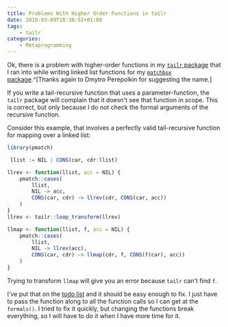 ```yaml
---
title: Problems With Higher Order Functions in tailr
date: 2018-03-09T18:38:52+01:00
tags:
    - tailr
categories:
    - Metaprogramming
---
```


Ok, there is a problem with higher-order functions in my [`tailr` package](https://github.com/mailund/tailr) that I ran into while writing linked list functions for my [`matchbox` package](https://github.com/mailund/matchbox).^[Thanks again to Dmytro Perepolkin for suggesting the name.]

If you write a tail-recursive function that uses a parameter-function, the `tailr` package will complain that it doesn't see that function in scope. This is correct, but only because I do not check the formal arguments of the recursive function.

Consider this example, that involves a perfectly valid tail-recursive function for mapping over a linked list:

```r
library(pmatch)

 llist := NIL | CONS(car, cdr:llist)

llrev <- function(llist, acc = NIL) {
    pmatch::cases(
        llist,
        NIL -> acc,
        CONS(car, cdr) -> llrev(cdr, CONS(car, acc))
    )
}
llrev <- tailr::loop_transform(llrev)

llmap <- function(llist, f, acc = NIL) {
    pmatch::cases(
        llist,
        NIL -> llrev(acc),
        CONS(car, cdr) -> llmap(cdr, f, CONS(f(car), acc))
    )
}
```

Trying to transform `llmap` will give you an error because `tailr` can't find `f`.

I've put that on the [todo list](https://github.com/mailund/tailr/issues/19) and it should be easy enough to fix. I just have to pass the function along to all the function calls so I can get at the `formals()`. I tried to fix it quickly, but changing the functions break everything, so I will have to do it when I have more time for it.


